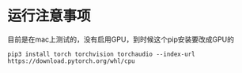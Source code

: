 # 运行注意事项

目前是在mac上测试的，没有启用GPU，到时候这个pip安装要改成GPU的
```
pip3 install torch torchvision torchaudio --index-url https://download.pytorch.org/whl/cpu
```